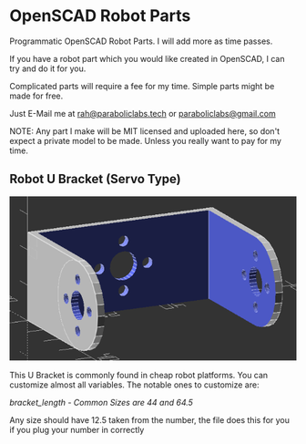 # OpenSCAD Robot Parts
Programmatic OpenSCAD Robot Parts. I will add more as time passes.

If you have a robot part which you would like created in OpenSCAD, I can try and do it for you.

Complicated parts will require a fee for my time. Simple parts might be made for free.

Just E-Mail me at rah@paraboliclabs.tech or paraboliclabs@gmail.com

NOTE: Any part I make will be MIT licensed and uploaded here, so don't expect a private model to be made. Unless you really want to pay for my time.

## Robot U Bracket (Servo Type)
![Robot U Bracket Servo Type](Robot_U_Bracket_ServoType.png "Robot U Bracket Servo Type")

This U Bracket is commonly found in cheap robot platforms.
You can customize almost all variables. The notable ones to customize are:

*bracket_length - Common Sizes are 44 and 64.5*

Any size should have 12.5 taken from the number, the file does this for you if you plug your number in correctly
